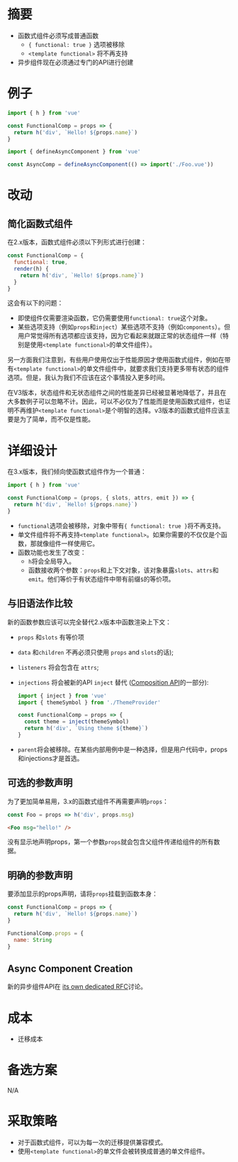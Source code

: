 # 摘要

- 函数式组件必须写成普通函数
  - `{ functional: true }` 选项被移除
  - `<template functional>` 将不再支持
- 异步组件现在必须通过专门的API进行创建

# 例子

``` js
import { h } from 'vue'

const FunctionalComp = props => {
  return h('div', `Hello! ${props.name}`)
}
```

``` js
import { defineAsyncComponent } from 'vue'

const AsyncComp = defineAsyncComponent(() => import('./Foo.vue'))
```

# 改动

## 简化函数式组件

在2.x版本，函数式组件必须以下列形式进行创建：

``` js
const FunctionalComp = {
  functional: true,
  render(h) {
    return h('div', `Hello! ${props.name}`)
  }
}
```

这会有以下的问题：

- 即使组件仅需要渲染函数，它仍需要使用`functional: true`这个对象。
- 某些选项支持（例如`props`和`inject`）某些选项不支持（例如`components`）。但用户常觉得所有选项都应该支持，因为它看起来就跟正常的状态组件一样（特别是使用`<template functional>`的单文件组件）。

另一方面我们注意到，有些用户使用仅出于性能原因才使用函数式组件，例如在带有`<template functional>`的单文件组件中，就要求我们支持更多带有状态的组件选项。但是，我认为我们不应该在这个事情投入更多时间。

在V3版本，状态组件和无状态组件之间的性能差异已经被显著地降低了，并且在大多数例子可以忽略不计。因此，可以不必仅为了性能而是使用函数式组件，也证明不再维护`<template functional>`是个明智的选择。v3版本的函数式组件应该主要是为了简单，而不仅是性能。

# 详细设计

在3.x版本，我们倾向使函数式组件作为一个普通：

``` js
import { h } from 'vue'

const FunctionalComp = (props, { slots, attrs, emit }) => {
  return h('div', `Hello! ${props.name}`)
}
```

- `functional`选项会被移除，对象中带有`{ functional: true }`将不再支持。
- 单文件组件将不再支持`<template functional>`。如果你需要的不仅仅是个函数，那就像组件一样使用它。
- 函数功能也发生了改变：
  - `h`将会全局导入。
  - 函数接收两个参数：`props`和上下文对象，该对象暴露`slots`、`attrs`和`emit`。他们等价于有状态组件中带有前缀`$`的等价项。

## 与旧语法作比较

新的函数参数应该可以完全替代2.x版本中函数渲染上下文：

- `props` 和`slots` 有等价项

- `data` 和`children` 不再必须只使用 `props` and `slots`的话);

- `listeners` 将会包含在 `attrs`;

- `injections` 将会被新的API `inject` 替代 ([Composition API](https://vue-composition-api-rfc.netlify.com/api.html#provide-inject)的一部分):

  ``` js
  import { inject } from 'vue'
  import { themeSymbol } from './ThemeProvider'
  
  const FunctionalComp = props => {
    const theme = inject(themeSymbol)
    return h('div', `Using theme ${theme}`)
  }
  ```

- `parent`将会被移除。在某些内部用例中是一种选择，但是用户代码中，props和injections才是首选。

## 可选的参数声明

为了更加简单易用，3.x的函数式组件不再需要声明`props`：

```js
const Foo = props => h('div', props.msg)
```

``` html
<Foo msg="hello!" />
```

没有显示地声明props，第一个参数`props`就会包含父组件传递给组件的所有数据。

## 明确的参数声明

要添加显示的props声明，请将`props`挂载到函数本身：

``` js
const FunctionalComp = props => {
  return h('div', `Hello! ${props.name}`)
}

FunctionalComp.props = {
  name: String
}
```

## Async Component Creation

新的异步组件API在 [its own dedicated RFC](https://github.com/vuejs/rfcs/pull/148)讨论。

# 成本

- 迁移成本

# 备选方案

N/A

# 采取策略

- 对于函数式组件，可以为每一次的迁移提供兼容模式。
- 使用`<template functional>`的单文件会被转换成普通的单文件组件。